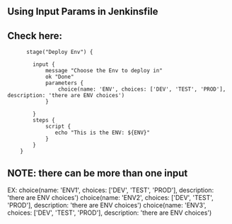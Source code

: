 ## Using Input Params in Jenkinsfile

## Check here:
  
          stage("Deploy Env") {

            input {
                message "Choose the Env to deploy in"
                ok "Done"
                parameters {
                    choice(name: 'ENV', choices: ['DEV', 'TEST', 'PROD'], description: 'there are ENV choices')
                }

            }
            steps {
                script {
                   echo "This is the ENV: ${ENV}"
                }
            }
        }

## NOTE: there can be more than one input
EX:
  choice(name: 'ENV1', choices: ['DEV', 'TEST', 'PROD'], description: 'there are ENV choices')
  choice(name: 'ENV2', choices: ['DEV', 'TEST', 'PROD'], description: 'there are ENV choices')
  choice(name: 'ENV3', choices: ['DEV', 'TEST', 'PROD'], description: 'there are ENV choices')